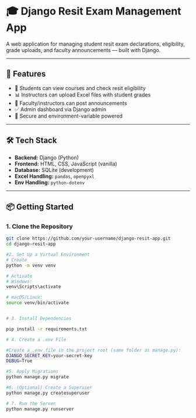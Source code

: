 # 🎓 Django Resit Exam Management App

A web application for managing student resit exam declarations, eligibility, grade uploads, and faculty announcements — built with Django.

---

## 🚀 Features

- 🧾 Students can view courses and check resit eligibility
- 📊 Instructors can upload Excel files with student grades
- 📢 Faculty/instructors can post announcements
- ✅ Admin dashboard via Django admin
- 🔐 Secure and environment-variable powered

---

## 🛠️ Tech Stack

- **Backend:** Django (Python)
- **Frontend:** HTML, CSS, JavaScript (vanilla)
- **Database:** SQLite (development)
- **Excel Handling:** `pandas`, `openpyxl`
- **Env Handling:** `python-dotenv`

---

## 📦 Getting Started

### 1. Clone the Repository

```bash
git clone https://github.com/your-username/django-resit-app.git
cd django-resit-app

#2. Set Up a Virtual Environment
# Create
python -m venv venv

# Activate
# Windows:
venv\Scripts\activate

# macOS/Linux:
source venv/bin/activate


# 3. Install Dependencies

pip install -r requirements.txt

# 4. Create a .env File

#Create a .env file in the project root (same folder as manage.py):
DJANGO_SECRET_KEY=your-secret-key
DEBUG=True

#5. Apply Migrations
python manage.py migrate

#6. (Optional) Create a Superuser
python manage.py createsuperuser

# 7. Run the Server
python manage.py runserver



